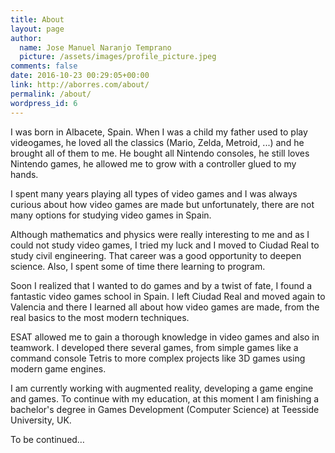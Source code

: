 ```yaml
---
title: About
layout: page 
author: 
  name: Jose Manuel Naranjo Temprano
  picture: /assets/images/profile_picture.jpeg
comments: false
date: 2016-10-23 00:29:05+00:00
link: http://aborres.com/about/
permalink: /about/
wordpress_id: 6
---
```


I was born in Albacete, Spain. When I was a child my father used to play videogames, he loved all the classics (Mario, Zelda, Metroid, ...) and he brought all of them to me. He bought all Nintendo consoles, he still loves Nintendo games, he allowed me to grow with a controller glued to my hands.

I spent many years playing all types of video games and I was always curious about how video games are made but unfortunately, there are not many options for studying video games in Spain.

Although mathematics and physics were really interesting to me and as I could not study video games, I tried my luck and I moved to Ciudad Real to study civil engineering. That career was a good opportunity to deepen science. Also, I spent some of time there learning to program.

Soon I realized that I wanted to do games and by a twist of fate, I found a fantastic video games school in Spain. I left Ciudad Real and moved again to Valencia and there I learned all about how video games are made, from the real basics to the most modern techniques.

ESAT allowed me to gain a thorough knowledge in video games and also in teamwork. I developed there several games, from simple games like a command console Tetris to more complex projects like 3D games using modern game engines.

I am currently working with augmented reality, developing a game engine and games. To continue with my education, at this moment I am finishing a bachelor's degree in Games Development (Computer Science) at Teesside University, UK.

To be continued…
